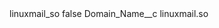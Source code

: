 <?xml version="1.0" encoding="UTF-8"?>
<CustomMetadata xmlns="http://soap.sforce.com/2006/04/metadata" xmlns:xsi="http://www.w3.org/2001/XMLSchema-instance" xmlns:xsd="http://www.w3.org/2001/XMLSchema">
    <label>linuxmail_so</label>
    <protected>false</protected>
    <values>
        <field>Domain_Name__c</field>
        <value xsi:type="xsd:string">linuxmail.so</value>
    </values>
</CustomMetadata>
